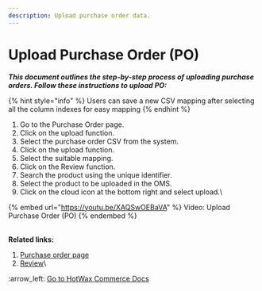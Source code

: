 ```yaml
---
description: Upload purchase order data.
---
```


# Upload Purchase Order (PO)

_**This document outlines the step-by-step process of uploading purchase orders. Follow these instructions to upload PO:**_

{% hint style="info" %}
Users can save a new CSV mapping after selecting all the column indexes for easy mapping
{% endhint %}

1. Go to the Purchase Order page.
2. Click on the upload function.
3. Select the purchase order CSV from the system.
4. Click on the upload function.
5. Select the suitable mapping.
6. Click on the Review function.
7. Search the product using the unique identifier.
8. Select the product to be uploaded in the OMS.
9. Click on the cloud icon at the bottom right and select upload.\


{% embed url="https://youtu.be/XAQSwOEBaVA" %}
Video: Upload Purchase Order (PO)
{% endembed %}

\
**Related links:**

1. [Purchase order page](broken-reference)
2. [Review](broken-reference)\


&#x20;:arrow\_left: [Go to HotWax Commerce Docs](http://127.0.0.1:5000/o/l53nGvPQLhOHrKCP9HTG/s/TefRnbhmBjhScpq172vl/)
